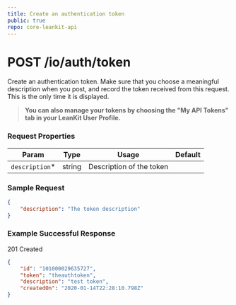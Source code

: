 ```yaml
---
title: Create an authentication token
public: true
repo: core-leankit-api
---
```

# POST /io/auth/token
Create an authentication token. Make sure that you choose a meaningful description when you post, and record the token received from this request. This is the only time it is displayed.

> __You can also manage your tokens by choosing the "My API Tokens" tab in your LeanKit User Profile.__

### Request Properties
|Param|Type|Usage|Default|
|-----|----|-----|-------|
|`description`*|string|Description of the token||

### Sample Request
```json
{
    "description": "The token description"
}
```

### Example Successful Response
201 Created

```json
{
    "id": "101000029635727",
    "token": "theauthtoken",
    "description": "test token",
    "createdOn": "2020-01-14T22:28:10.798Z"
}
```

